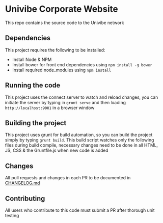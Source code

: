 # Univibe Corporate Website
This repo contains the source code to the Univibe network

## Dependencies
This project requires the following to be installed:
- Install Node & NPM 
- Install bower for front end dependencies using `npm install -g bower`
- Install required node_modules using `npm install`

## Running the code
This project uses the connect server to watch and reload changes, you can initiate the server by typing in `grunt serve` and then loading `http://localhost:9001` in a browser window

## Building the project
This project uses grunt for build automation, so you can build the project simply by typing `grunt build`. This build script watches only the following files during build compile, necessary changes need to be done in all HTML, JS, CSS & the Gruntfile.js when new code is added

## Changes
All pull requests and changes in each PR to be documented in [CHANGELOG.md](CHANGELOG.md)

## Contributing
All users who contribute to this code must submit a PR after thorough unit testing